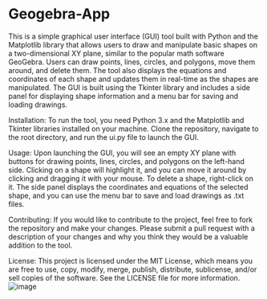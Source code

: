 # Geogebra-App
 This is a simple graphical user interface (GUI) tool built with Python and the Matplotlib library that allows users to draw and manipulate basic shapes on a two-dimensional XY plane, similar to the popular math software GeoGebra. Users can draw points, lines, circles, and polygons, move them around, and delete them. The tool also displays the equations and coordinates of each shape and updates them in real-time as the shapes are manipulated. The GUI is built using the Tkinter library and includes a side panel for displaying shape information and a menu bar for saving and loading drawings.

Installation: To run the tool, you need Python 3.x and the Matplotlib and Tkinter libraries installed on your machine. Clone the repository, navigate to the root directory, and run the ui.py file to launch the GUI.

Usage: Upon launching the GUI, you will see an empty XY plane with buttons for drawing points, lines, circles, and polygons on the left-hand side. Clicking on a shape will highlight it, and you can move it around by clicking and dragging it with your mouse. To delete a shape, right-click on it. The side panel displays the coordinates and equations of the selected shape, and you can use the menu bar to save and load drawings as .txt files.

Contributing: If you would like to contribute to the project, feel free to fork the repository and make your changes. Please submit a pull request with a description of your changes and why you think they would be a valuable addition to the tool.

License: This project is licensed under the MIT License, which means you are free to use, copy, modify, merge, publish, distribute, sublicense, and/or sell copies of the software. See the LICENSE file for more information.
![image](https://user-images.githubusercontent.com/71888304/226591147-1d9e69c7-cb5d-4372-acc4-1c36a15f3f15.png)
